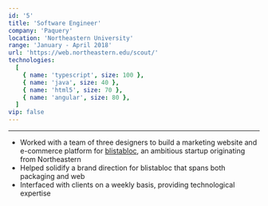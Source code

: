 ```yaml
---
id: '5'
title: 'Software Engineer'
company: 'Paquery'
location: 'Northeastern University'
range: 'January - April 2018'
url: 'https://web.northeastern.edu/scout/'
technologies:
  [
    { name: 'typescript', size: 100 },
    { name: 'java', size: 40 },
    { name: 'html5', size: 70 },
    { name: 'angular', size: 80 },
  ]
vip: false
---
```


---

- Worked with a team of three designers to build a marketing website and e-commerce platform for [blistabloc](https://blistabloc.com), an ambitious startup originating from Northeastern
- Helped solidify a brand direction for blistabloc that spans both packaging and web
- Interfaced with clients on a weekly basis, providing technological expertise

